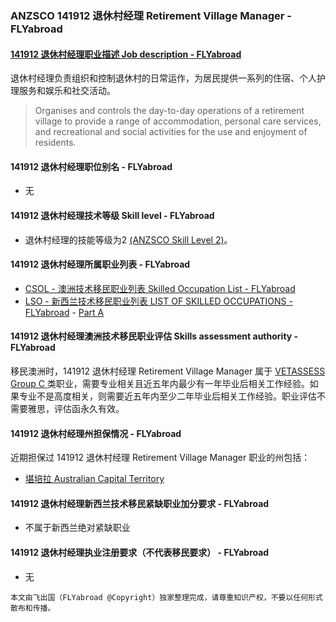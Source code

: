 ### ANZSCO 141912 退休村经理 Retirement Village Manager - FLYabroad ###

####  [141912 退休村经理职业描述 Job description - FLYabroad](http://www.flyabroadvisa.com/anzsco/1419.html#141912)

退休村经理负责组织和控制退休村的日常运作，为居民提供一系列的住宿、个人护理服务和娱乐和社交活动。

> Organises and controls the day-to-day operations of a retirement village to provide a range of accommodation, personal care services, and recreational and social activities for the use and enjoyment of residents.

#### 141912 退休村经理职位别名 - FLYabroad
 
- 无

#### 141912 退休村经理技术等级 Skill level - FLYabroad

- 退休村经理的技能等级为2 [(ANZSCO Skill Level 2)](http://www.flyabroadvisa.com/anzsco/)。

#### 141912 退休村经理所属职业列表 - FLYabroad

- [CSOL - 澳洲技术移民职业列表 Skilled Occupation List - FLYabroad](http://www.flyabroadvisa.com/sol/)
- [LSO - 新西兰技术移民职业列表 LIST OF SKILLED OCCUPATIONS - FLYabroad](http://nz.flyabroadvisa.com/lso/) - [Part A](parta)

#### 141912 退休村经理澳洲技术移民职业评估 Skills assessment authority - FLYabroad

移民澳洲时，141912 退休村经理 Retirement Village Manager 属于 [VETASSESS Group C ](http://www.flyabroadvisa.com/ass/vetassess.html)类职业，需要专业相关且近五年内最少有一年毕业后相关工作经验。如果专业不是高度相关，则需要近五年内至少二年毕业后相关工作经验。职业评估不需要雅思，评估函永久有效。

#### 141912 退休村经理州担保情况 - FLYabroad

近期担保过 141912 退休村经理 Retirement Village Manager 职业的州包括：

- [堪培拉 Australian Capital Territory](http://www.flyabroadvisa.com/zdb/act.html)

#### 141912 退休村经理新西兰技术移民紧缺职业加分要求 - FLYabroad

- 不属于新西兰绝对紧缺职业

#### 141912 退休村经理执业注册要求（不代表移民要求） - FLYabroad

- 无

`本文由飞出国（FLYabroad @Copyright）独家整理完成，请尊重知识产权，不要以任何形式散布和传播。`